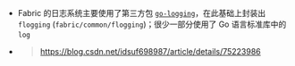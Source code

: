 - Fabric 的日志系统主要使用了第三方包 [`go-logging`](https://github.com/op/go-logging)，在此基础上封装出 `flogging` (`fabric/common/flogging`)；很少一部分使用了 Go 语言标准库中的 `log`
- > https://blog.csdn.net/idsuf698987/article/details/75223986